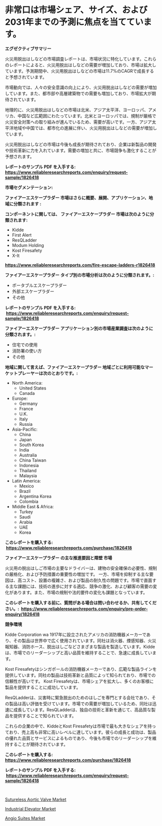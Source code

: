 <p><h1>非常口は市場シェア、サイズ、および2031年までの予測に焦点を当てています。</h1></p><p><strong>エグゼクティブサマリー</strong></p>
<p><p>火災用脱出はしなどの市場調査レポートは、市場状況に特化しています。これらのレポートによると、火災用脱出はしなどの需要が増加しており、市場は拡大しています。予測期間中、火災用脱出はしなどの市場は11.7%のCAGRで成長すると予想されています。</p><p>市場動向では、人々の安全意識の向上により、火災用脱出はしなどの需要が増加しています。また、都市部や高層建築物での需要も増加しており、市場拡大が期待されています。</p><p>地理的に、火災用脱出はしなどの市場は北米、アジア太平洋、ヨーロッパ、アメリカ、中国など広範囲にわたっています。北米とヨーロッパでは、規制が厳格で火災安全対策への取り組みが進んでいるため、需要が高いです。一方、アジア太平洋地域や中国では、都市化の進展に伴い、火災用脱出はしなどの需要が増加しています。</p><p>火災用脱出はしなどの市場は今後も成長が期待されており、企業は新製品の開発や技術革新に力を入れています。需要の増加と共に、市場競争も激化することが予想されます。</p></p>
<p><strong>レポートのサンプル PDF を入手する: <a href="https://www.reliableresearchreports.com/enquiry/request-sample/1826418">https://www.reliableresearchreports.com/enquiry/request-sample/1826418</a></strong></p>
<p><strong>市場セグメンテーション:</strong></p>
<p><strong> ファイアーエスケープラダー 市場はさらに概要、展開、アプリケーション、地域に分類されます :</strong></p>
<p><strong>コンポーネントに関しては、 ファイアーエスケープラダー 市場は次のように分類されます: &nbsp;</strong></p>
<p><ul><li>Kidde</li><li>First Alert</li><li>ResQLadder</li><li>Modum Holding</li><li>Kost Firesafety</li><li>X-It</li></ul></p>
<p><strong><a href="https://www.reliableresearchreports.com/fire-escape-ladders-r1826418">https://www.reliableresearchreports.com/fire-escape-ladders-r1826418</a></strong></p>
<p><strong> ファイアーエスケープラダー タイプ別の市場分析は次のように分類されます。:</strong></p>
<p><ul><li>ポータブルエスケープラダー</li><li>外部エスケープラダー</li><li>その他</li></ul></p>
<p><strong>レポートのサンプル PDF を入手する: &nbsp;<a href="https://www.reliableresearchreports.com/enquiry/request-sample/1826418">https://www.reliableresearchreports.com/enquiry/request-sample/1826418</a></strong></p>
<p><strong> ファイアーエスケープラダー アプリケーション別の市場産業調査は次のように分類されます。:</strong></p>
<p><ul><li>住宅での使用</li><li>消防署の使い方</li><li>その他</li></ul></p>
<p><strong>地域に関して言えば、ファイアーエスケープラダー 地域ごとに利用可能なマーケットプレーヤーは次のとおりです。:</strong></p>
<p><ul>
    <li>
        North America:
        <ul>
            <li>United States</li>
            <li>Canada</li>
        </ul>
    </li>
    <li>
        Europe:
        <ul>
            <li>Germany</li>
            <li>France</li>
            <li>U.K.</li>
            <li>Italy</li>
            <li>Russia</li>
        </ul>
    </li>
    <li>
        Asia-Pacific:
        <ul>
            <li>China</li>
            <li>Japan</li>
            <li>South Korea</li>
            <li>India</li>
            <li>Australia</li>
            <li>China Taiwan</li>
            <li>Indonesia</li>
            <li>Thailand</li>
            <li>Malaysia</li>
        </ul>
    </li>
    <li>
        Latin America:
        <ul>
            <li>Mexico</li>
            <li>Brazil</li>
            <li>Argentina Korea</li>
            <li>Colombia</li>
        </ul>
    </li>
    <li>
        Middle East & Africa:
        <ul>
            <li>Turkey</li>
            <li>Saudi</li>
            <li>Arabia</li>
            <li>UAE</li>
            <li>Korea</li>
        </ul>
    </li>
    </ul></p>
<p><strong>このレポートを購入する: &nbsp;<a href="https://www.reliableresearchreports.com/purchase/1826418">https://www.reliableresearchreports.com/purchase/1826418</a></strong></p>
<p><strong>ファイアーエスケープラダー の主な推進要因と障壁 市場</strong></p>
<p><p>火災用の脱出はしご市場の主要なドライバーは、建物の安全確保の必要性、規制の厳格化、および予防措置の重要性の増加です。 一方、市場を抑制する主な要因は、高コスト、設置の複雑さ、および製品の耐久性の問題です。市場で直面する主な課題には、技術の進歩に対する適応、競争の激化、および顧客の需要の変化があります。また、市場の規制や法的要件の変化も課題となっています。</p></p>
<p><strong>このレポートを購入する前に、質問がある場合は問い合わせるか、共有してください。:&nbsp; <a href="https://www.reliableresearchreports.com/enquiry/pre-order-enquiry/1826418">https://www.reliableresearchreports.com/enquiry/pre-order-enquiry/1826418</a></strong></p>
<p><strong>競争環境</strong></p>
<p><p>Kidde Corporation wa 1917年に設立されたアメリカの消防機器メーカーであり、その製品は世界中で広く使用されています。同社は消火器、煙感知器、火災報知器、消防ホース、脱出はしごなどさまざまな製品を製造しています。Kiddeは、市場でのリーダーシップと高い品質を維持することで、急速に成長しています。</p><p>Kost Firesafetyはシンガポールの消防機器メーカーであり、広範な製品ラインを提供しています。同社の製品は技術革新と品質によって知られており、市場での信頼性が高いです。 Kost Firesafetyは、市場シェアを拡大し、多くのお客様に製品を提供することに成功しています。</p><p>ResQLadderは、災害時に緊急脱出のためのはしごを専門とする会社であり、その製品は高い評価を受けています。市場での需要が増加しているため、同社は迅速に成長しています。ResQLadderは、独自の技術と革新を通じて、高品質な製品を提供することで知られています。</p><p>これらの企業の中で、KiddeとKost Firesafetyは市場で最も大きなシェアを持っており、売上高も非常に高いレベルに達しています。彼らの成長と成功は、製品の優れた品質とサービスによるものであり、今後も市場でのリーダーシップを維持することが期待されています。</p></p>
<p><strong>このレポートを購入する: &nbsp; <a href="https://www.reliableresearchreports.com/purchase/1826418">https://www.reliableresearchreports.com/purchase/1826418</a></strong></p>
<p><strong>レポートのサンプル PDF を入手する: &nbsp;<a href="https://www.reliableresearchreports.com/enquiry/request-sample/1826418">https://www.reliableresearchreports.com/enquiry/request-sample/1826418</a></strong><strong></strong></p>
<p>&nbsp;</p>
<p><p><a href="https://flame-sidecar-702.notion.site/Decoding-Sutureless-Aortic-Valve-Market-Metrics-Market-Share-Trends-and-Growth-Patterns-cca590cd2d944d969d200a3f168f77dc">Sutureless Aortic Valve Market</a></p><p><a href="https://github.com/okotobwrhuteie/Market-Research-Report-List-2/blob/main/industrial-elevator-market.md">Industrial Elevator Market</a></p><p><a href="https://full-wildebeest-80b.notion.site/Analyzing-Angio-Suites-Market-Global-Industry-Perspective-and-Forecast-2024-to-2031-73aae57b6cfe45368ca78a24d2beb31b">Angio Suites Market</a></p></p>